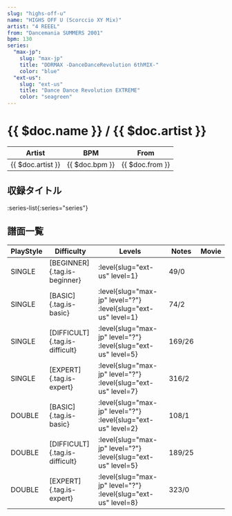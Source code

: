 ```yaml
---
slug: "highs-off-u"
name: "HIGHS OFF U (Scorccio XY Mix)"
artist: "4 REEEL"
from: "Dancemania SUMMERS 2001"
bpm: 130
series:
  "max-jp":
    slug: "max-jp"
    title: "DDRMAX -DanceDanceRevolution 6thMIX-"
    color: "blue"
  "ext-us":
    slug: "ext-us"
    title: "Dance Dance Revolution EXTREME"
    color: "seagreen"
---
```


# {{ $doc.name }} / {{ $doc.artist }}

|Artist|BPM|From|
|------|---|----|
|{{ $doc.artist }}|{{ $doc.bpm }}|{{ $doc.from }}|

## 収録タイトル

:series-list{:series="series"}

## 譜面一覧

|PlayStyle|Difficulty|Levels|Notes|Movie|
|---------|----------|------|-----|-----|
|SINGLE|[BEGINNER]{.tag.is-beginner}|:level{slug="ext-us" level=1}|49/0||
|SINGLE|[BASIC]{.tag.is-basic}|:level{slug="max-jp" level="?"} :level{slug="ext-us" level=1}|74/2||
|SINGLE|[DIFFICULT]{.tag.is-difficult}|:level{slug="max-jp" level="?"} :level{slug="ext-us" level=5}|169/26||
|SINGLE|[EXPERT]{.tag.is-expert}|:level{slug="max-jp" level="?"} :level{slug="ext-us" level=7}|316/2||
|DOUBLE|[BASIC]{.tag.is-basic}|:level{slug="max-jp" level="?"} :level{slug="ext-us" level=2}|108/1||
|DOUBLE|[DIFFICULT]{.tag.is-difficult}|:level{slug="max-jp" level="?"} :level{slug="ext-us" level=5}|189/25||
|DOUBLE|[EXPERT]{.tag.is-expert}|:level{slug="max-jp" level="?"} :level{slug="ext-us" level=8}|323/0||
